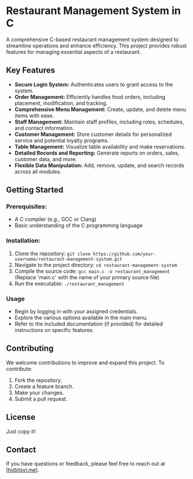 # **Restaurant Management System in C** #

A comprehensive C-based restaurant management system designed to streamline operations and enhance efficiency. This project provides robust features for managing essential aspects of a restaurant.



## **Key Features**

* **Secure Login System:** Authenticates users to grant access to the system.
* **Order Management:** Efficiently handles food orders, including placement, modification, and tracking.
* **Comprehensive Menu Management:** Create, update, and delete menu items with ease.  
* **Staff Management:** Maintain staff profiles, including roles, schedules, and contact information.
* **Customer Management:** Store customer details for personalized service and potential loyalty programs.
* **Table Management:**  Visualize table availability and make reservations.
* **Detailed Records and Reporting:** Generate reports on orders, sales, customer data, and more.
* **Flexible Data Manipulation:** Add, remove, update, and search records across all modules.

## **Getting Started**

### **Prerequisites:**

* A C compiler (e.g., GCC or Clang)
* Basic understanding of the C programming language

### **Installation:**

1. Clone the repository: `git clone https://github.com/your-username/restaurant-management-system.git`
2. Navigate to the project directory: `cd restaurant-management-system`
3. Compile the source code: `gcc main.c -o restaurant_management` (Replace 'main.c' with the name of your primary source file) 
4. Run the executable: `./restaurant_management` 

### **Usage**

* Begin by logging in with your assigned credentials.
* Explore the various options available in the main menu.
* Refer to the included documentation (if provided) for detailed instructions on specific features.

## **Contributing**

We welcome contributions to improve and expand this project.  To contribute:

1. Fork the repository.
2. Create a feature branch.
3. Make your changes.
4. Submit a pull request.

## **License**

Just copy it!

## **Contact**

If you have questions or feedback, please feel free to reach out at [hi@itsvj.me].
